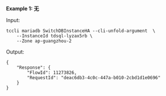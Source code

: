 **Example 1: 无**



Input: 

```
tccli mariadb SwitchDBInstanceHA --cli-unfold-argument  \
    --InstanceId tdsql-lyzax5rb \
    --Zone ap-guangzhou-2
```

Output: 
```
{
    "Response": {
        "FlowId": 11273826,
        "RequestId": "deac6db3-4c0c-447a-b010-2cbd1d1e0696"
    }
}
```

